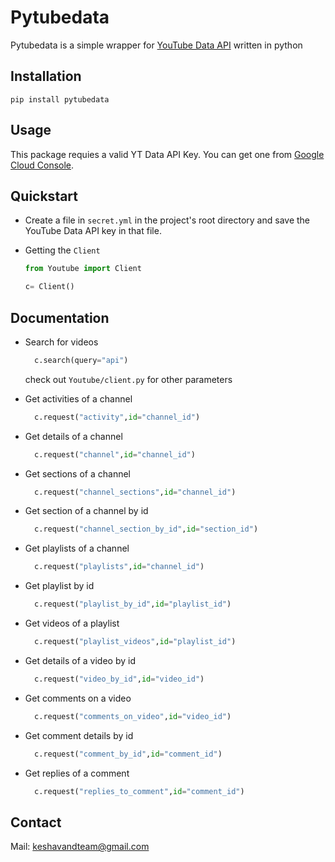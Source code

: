# Pytubedata

Pytubedata is a simple wrapper for [YouTube Data API](https://developers.google.com/youtube/v3) written in python

## Installation

```
pip install pytubedata
```

## Usage
This package requies a valid YT Data API Key. You can get one from [Google Cloud Console](https://console.cloud.google.com/apis/dashboard).


## Quickstart
- Create a file in `secret.yml` in the project's root directory and save the YouTube Data API key in that file.


- Getting the `Client`
  ```python
  from Youtube import Client

  c= Client()
  ```

## Documentation
- Search for videos
  ```python
    c.search(query="api")
  ```

  check out `Youtube/client.py` for other parameters


- Get activities of a channel
  ```python
    c.request("activity",id="channel_id")
  ```

- Get details of a channel
  ```python
    c.request("channel",id="channel_id")
  ```

- Get sections of a channel
  ```python
    c.request("channel_sections",id="channel_id")
  ```

- Get section of a channel by id
  ```python
    c.request("channel_section_by_id",id="section_id")
  ```

- Get playlists of a channel
  ```python
    c.request("playlists",id="channel_id")
  ```

- Get playlist by id
  ```python
    c.request("playlist_by_id",id="playlist_id")
  ```

- Get videos of a playlist
  ```python
    c.request("playlist_videos",id="playlist_id")
  ```

- Get details of a video by id
  ```python
    c.request("video_by_id",id="video_id")
   ```

- Get comments on a video
  ```python
    c.request("comments_on_video",id="video_id")
  ```

- Get comment details by id
  ```python
    c.request("comment_by_id",id="comment_id")
  ```

- Get replies of a comment
  ```python
    c.request("replies_to_comment",id="comment_id")
  ```


[//]: # (Check [Youtube Data API Documentation]&#40;https://developers.google.com/youtube/v3/docs/&#41; for optional parameters you can pass )


## Contact
Mail: [keshavandteam@gmail.com](mailto:keshavandteam@gmail.com?PyTubeData)